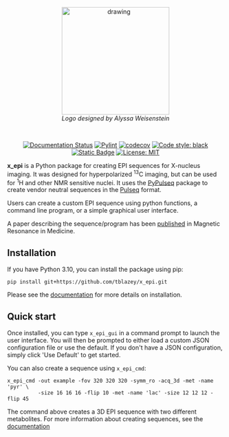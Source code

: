 <div align="center">
      <img src="docs/source/static/x_epi_logo.png" alt="drawing" width="250"/>
</div>
<div align="center">
      <i>Logo designed by Alyssa Weisenstein</i></p>
</div>

&nbsp;

<div align="center">   

[![Documentation Status](https://readthedocs.org/projects/x-epi/badge/?version=latest)](https://x-epi.readthedocs.io/en/latest/?badge=latest)
[![Pylint](https://github.com/tblazey/x_epi/actions/workflows/pylint.yml/badge.svg)](https://github.com/tblazey/x_epi/actions/workflows/pylint.yml)
[![codecov](https://codecov.io/gh/tblazey/x_epi/graph/badge.svg?token=GS8QK3LG16)](https://codecov.io/gh/tblazey/x_epi)
[![Code style: black](https://img.shields.io/badge/code%20style-black-000000.svg)](https://github.com/psf/black)
[![Static Badge](https://img.shields.io/badge/10.1002%2Fmrm.30090-doi?label=doi&labelColor=828282&color=0f52ba&cacheSeconds=https%3A%2F%2Fdoi.org%2F10.1002%2Fmrm.30090)](https://doi.org/10.1002/mrm.30090)
[![License: MIT](https://img.shields.io/badge/License-MIT-yellow.svg)](https://opensource.org/licenses/MIT)

</div>

**x_epi** is a Python package for creating EPI sequences for X-nucleus imaging. It was designed for hyperpolarized <sup>13</sup>C imaging, but can be used for <sup>1</sup>H and other NMR sensitive nuclei. It uses the [PyPulseq](https://github.com/imr-framework/pypulseq) package to create vendor neutral sequences in the [Pulseq](https://pulseq.github.io) format. 

Users can create a custom EPI sequence using python functions, a command line program, or a simple graphical user interface. 

A paper describing the sequence/program has been [published](https://doi.org/10.1002/mrm.30090) in Magnetic Resonance in Medicine.

## Installation

If you have Python 3.10, you can install the package using pip:

```
pip install git+https://github.com/tblazey/x_epi.git
```

Please see the [documentation](https://x-epi.readthedocs.io/en/latest/install.html) for more details on installation.

## Quick start

Once installed, you can type `x_epi_gui` in a command prompt to launch the user interface. You will then be prompted to either load a custom JSON configuration file or use the default. If you don't have a JSON configuration, simply click 'Use Default' to get started.

You can also create a sequence using `x_epi_cmd`:

```
x_epi_cmd -out example -fov 320 320 320 -symm_ro -acq_3d -met -name 'pyr' \
          -size 16 16 16 -flip 10 -met -name 'lac' -size 12 12 12 -flip 45
```

The command above creates a 3D EPI sequence with two different metabolites. For more
information about creating sequences, see the [documentation](https://x-epi.readthedocs.io/en/latest/seq_doc/index.html)